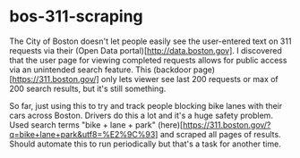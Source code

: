 # bos-311-scraping

The City of Boston doesn't let people easily see the user-entered text on 311 requests via their (Open Data portal)[http://data.boston.gov]. I discovered that the user page for viewing completed requests allows for public access via an unintended search feature. This (backdoor page)[https://311.boston.gov/] only lets viewer see last 200 requests or max of 200 search results, but it's still something.

So far, just using this to try and track people blocking bike lanes with their cars across Boston. Drivers do this a lot and it's a huge safety problem. Used search terms "bike + lane + park" (here)[https://311.boston.gov/?q=bike+lane+park&utf8=%E2%9C%93] and scraped all pages of results. Should automate this to run periodically but that's a task for another time.
